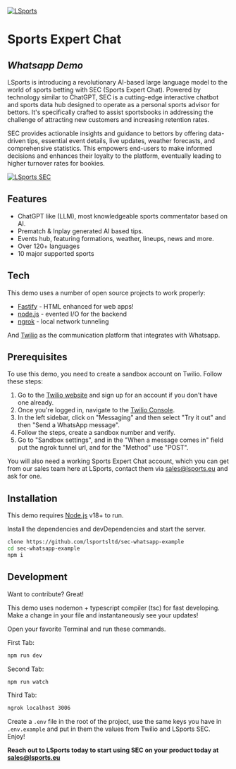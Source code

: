 [![LSports](https://cdn-assets-eu.frontify.com/s3/frontify-enterprise-files-eu/eyJwYXRoIjoiYXdlc29tZS10bHZcL2ZpbGVcL0p3S3dweU5Ub2pDQld3d3l5YTdkLnBuZyJ9:awesome-tlv:s5wJjkZJhYz_mhMs6SmsJeoRZWoxuvrOPGrNMUQP1tU?width=2400)](https://www.lsports.eu)
# Sports Expert Chat
## _Whatsapp Demo_

LSports is introducing a revolutionary AI-based large language model to the world of sports betting with SEC (Sports Expert Chat). Powered by technology similar to ChatGPT, SEC is a cutting-edge interactive chatbot and sports data hub designed to operate as a personal sports advisor for bettors. It's specifically crafted to assist sportsbooks in addressing the challenge of attracting new customers and increasing retention rates.

SEC provides actionable insights and guidance to bettors by offering data-driven tips, essential event details, live updates, weather forecasts, and comprehensive statistics. This empowers end-users to make informed decisions and enhances their loyalty to the platform, eventually leading to higher turnover rates for bookies.

[![LSports SEC](https://github.com/lsportsltd/sec-whatsapp-example/assets/example.png)](https://www.lsports.eu/sec/)

## Features

- ChatGPT like (LLM), most knowledgeable sports commentator based on AI.
- Prematch & Inplay generated AI based tips.
- Events hub, featuring formations, weather, lineups, news and more.
- Over 120+ languages
- 10 major supported sports

## Tech

This demo uses a number of open source projects to work properly:

- [Fastify] - HTML enhanced for web apps!
- [node.js] - evented I/O for the backend
- [ngrok] - local network tunneling

And [Twilio](https://twilio.com) as the communication platform that integrates with Whatsapp.

## Prerequisites

To use this demo, you need to create a sandbox account on Twilio. Follow these steps:

1. Go to the [Twilio website](https://www.twilio.com/) and sign up for an account if you don't have one already.
2. Once you're logged in, navigate to the [Twilio Console](https://www.twilio.com/console).
3. In the left sidebar, click on "Messaging" and then select "Try it out" and then "Send a WhatsApp message".
4. Follow the steps, create a sandbox number and verify.
5. Go to "Sandbox settings", and in the "When a message comes in" field put the ngrok tunnel url, and for the "Method" use "POST".

You will also need a working Sports Expert Chat account, which you can get from our sales team here at LSports, contact them via sales@lsports.eu and ask for one.

## Installation

This demo requires [Node.js](https://nodejs.org/) v18+ to run.

Install the dependencies and devDependencies and start the server.

```bash
clone https://github.com/lsportsltd/sec-whatsapp-example
cd sec-whatsapp-example
npm i
```

## Development

Want to contribute? Great!

This demo uses nodemon + typescript compiler (tsc) for fast developing.
Make a change in your file and instantaneously see your updates!

Open your favorite Terminal and run these commands.

First Tab:

```bash
npm run dev
```

Second Tab:

```bash
npm run watch
```

Third Tab:

```bash
ngrok localhost 3006
```

Create a `.env` file in the root of the project, use the same keys you have in `.env.example` and put in them the values from Twilio and LSports SEC.
Enjoy!

**Reach out to LSports today to start using SEC on your product today at sales@lsports.eu**

[//]: # (These are reference links used in the body of this note and get stripped out when the markdown processor does its job. There is no need to format nicely because it shouldn't be seen. Thanks SO - http://stackoverflow.com/questions/4823468/store-comments-in-markdown-syntax)

   [Fastify]: <https://github.com/fastify/fastify>
   [node.js]: <http://nodejs.org>
   [Twilio]: <https://twilio.com>
   [ngrok]: <https://ngrok.com>